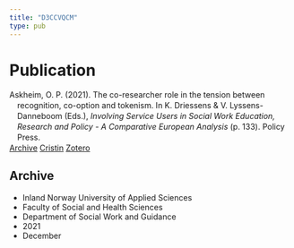 ```yaml
---
title: "D3CCVQCM"
type: pub
---
```

<h1>Publication</h1>
<article id="csl-bib-container-D3CCVQCM" class="csl-bib-container">
  <div class="csl-bib-body" style="line-height: 1.35; padding-left: 1em; text-indent:-1em;">
  <div class="csl-entry">Askheim, O. P. (2021). The co-researcher role in the tension between recognition, co-option and tokenism. In K. Driessens &amp; V. Lyssens-Danneboom (Eds.), <i>Involving Service Users in Social Work Education, Research and Policy - A Comparative European Analysis</i> (p. 133). Policy Press.</div>
</div>
  <div class="csl-bib-buttons">
    <a href="#taxonomy-article-D3CCVQCM" class="csl-bib-button">Archive</a>
    <a href alt="Cristin URL" class="csl-bib-button">Cristin</a>
    <a href alt="Zotero URL" class="csl-bib-button">Zotero</a>
  </div>
  <div id="csl-bib-meta-container-D3CCVQCM"></div>
</article>
<div id="csl-bib-meta-D3CCVQCM" class="csl-bib-meta">
  <article id="taxonomy-article-D3CCVQCM" class="taxonomy-article">
    <h1>Archive</h1>
    <ul>
      <li>Inland Norway University of Applied Sciences</li>
      <li>Faculty of Social and Health Sciences</li>
      <li>Department of Social Work and Guidance</li>
      <li>2021</li>
      <li>December</li>
    </ul>
  </article>
</div>
